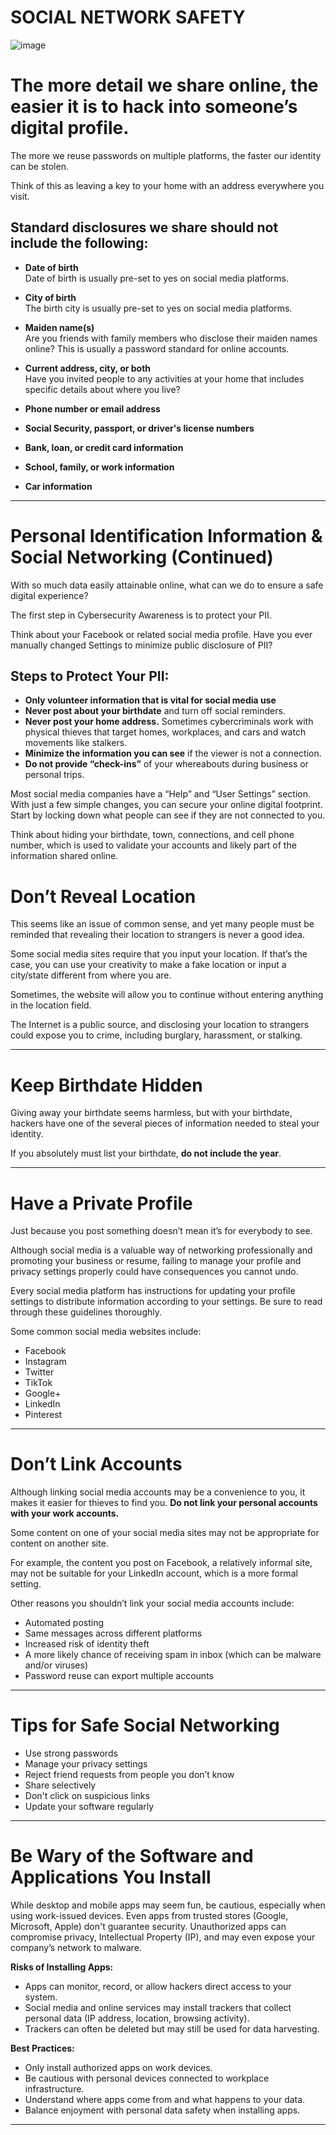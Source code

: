 # SOCIAL NETWORK SAFETY

![image](https://github.com/user-attachments/assets/69f30b39-9feb-4842-ab4e-c411c24fc5b1)

# The more detail we share online, the easier it is to hack into someone’s digital profile.

The more we reuse passwords on multiple platforms, the faster our identity can be stolen.

Think of this as leaving a key to your home with an address everywhere you visit.

## Standard disclosures we share should not include the following:

- **Date of birth**  
  Date of birth is usually pre-set to yes on social media platforms.

- **City of birth**  
  The birth city is usually pre-set to yes on social media platforms.

- **Maiden name(s)**  
  Are you friends with family members who disclose their maiden names online? This is usually a password standard for online accounts.

- **Current address, city, or both**  
  Have you invited people to any activities at your home that includes specific details about where you live?

- **Phone number or email address**

- **Social Security, passport, or driver's license numbers**

- **Bank, loan, or credit card information**

- **School, family, or work information**

- **Car information**

---

# Personal Identification Information & Social Networking (Continued)

With so much data easily attainable online, what can we do to ensure a safe digital experience?

The first step in Cybersecurity Awareness is to protect your PII.

Think about your Facebook or related social media profile. Have you ever manually changed Settings to minimize public disclosure of PII?

## Steps to Protect Your PII:

- **Only volunteer information that is vital for social media use**
- **Never post about your birthdate** and turn off social reminders.
- **Never post your home address.** Sometimes cybercriminals work with physical thieves that target homes, workplaces, and cars and watch movements like stalkers.
- **Minimize the information you can see** if the viewer is not a connection.
- **Do not provide “check-ins”** of your whereabouts during business or personal trips.

Most social media companies have a “Help” and “User Settings” section. With just a few simple changes, you can secure your online digital footprint. Start by locking down what people can see if they are not connected to you.

Think about hiding your birthdate, town, connections, and cell phone number, which is used to validate your accounts and likely part of the information shared online.

# Don’t Reveal Location

This seems like an issue of common sense, and yet many people must be reminded that revealing their location to strangers is never a good idea.

Some social media sites require that you input your location. If that’s the case, you can use your creativity to make a fake location or input a city/state different from where you are.

Sometimes, the website will allow you to continue without entering anything in the location field.

The Internet is a public source, and disclosing your location to strangers could expose you to crime, including burglary, harassment, or stalking.

---

# Keep Birthdate Hidden

Giving away your birthdate seems harmless, but with your birthdate, hackers have one of the several pieces of information needed to steal your identity.

If you absolutely must list your birthdate, **do not include the year**.

---

# Have a Private Profile

Just because you post something doesn’t mean it’s for everybody to see.

Although social media is a valuable way of networking professionally and promoting your business or resume, failing to manage your profile and privacy settings properly could have consequences you cannot undo.

Every social media platform has instructions for updating your profile settings to distribute information according to your settings. Be sure to read through these guidelines thoroughly.

Some common social media websites include:

- Facebook
- Instagram
- Twitter
- TikTok
- Google+
- LinkedIn
- Pinterest

---

# Don’t Link Accounts

Although linking social media accounts may be a convenience to you, it makes it easier for thieves to find you. **Do not link your personal accounts with your work accounts.**

Some content on one of your social media sites may not be appropriate for content on another site.

For example, the content you post on Facebook, a relatively informal site, may not be suitable for your LinkedIn account, which is a more formal setting.

Other reasons you shouldn’t link your social media accounts include:

- Automated posting
- Same messages across different platforms
- Increased risk of identity theft
- A more likely chance of receiving spam in inbox (which can be malware and/or viruses)
- Password reuse can export multiple accounts

---

# Tips for Safe Social Networking

- Use strong passwords
- Manage your privacy settings
- Reject friend requests from people you don’t know
- Share selectively
- Don't click on suspicious links
- Update your software regularly

---

# Be Wary of the Software and Applications You Install

While desktop and mobile apps may seem fun, be cautious, especially when using work-issued devices. Even apps from trusted stores (Google, Microsoft, Apple) don't guarantee security. Unauthorized apps can compromise privacy, Intellectual Property (IP), and may even expose your company’s network to malware.

**Risks of Installing Apps:**

- Apps can monitor, record, or allow hackers direct access to your system.
- Social media and online services may install trackers that collect personal data (IP address, location, browsing activity).
- Trackers can often be deleted but may still be used for data harvesting.

**Best Practices:**

- Only install authorized apps on work devices.
- Be cautious with personal devices connected to workplace infrastructure.
- Understand where apps come from and what happens to your data.
- Balance enjoyment with personal data safety when installing apps.

---











